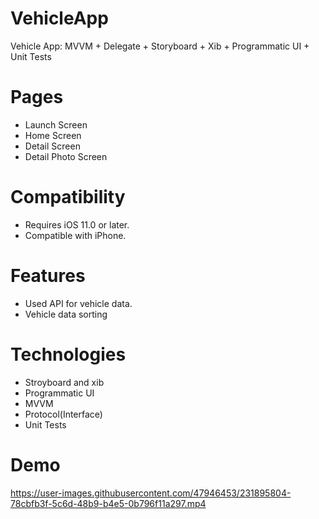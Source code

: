 # VehicleApp
Vehicle App: MVVM + Delegate + Storyboard + Xib + Programmatic UI + Unit Tests

# Pages
- Launch Screen
- Home Screen
- Detail Screen
- Detail Photo Screen

# Compatibility
- Requires iOS 11.0 or later. 
- Compatible with iPhone.

# Features
- Used API for vehicle data.
- Vehicle data sorting

# Technologies
- Stroyboard and xib
- Programmatic UI
- MVVM
- Protocol(Interface)
- Unit Tests

# Demo


https://user-images.githubusercontent.com/47946453/231895804-78cbfb3f-5c6d-48b9-b4e5-0b796f11a297.mp4

